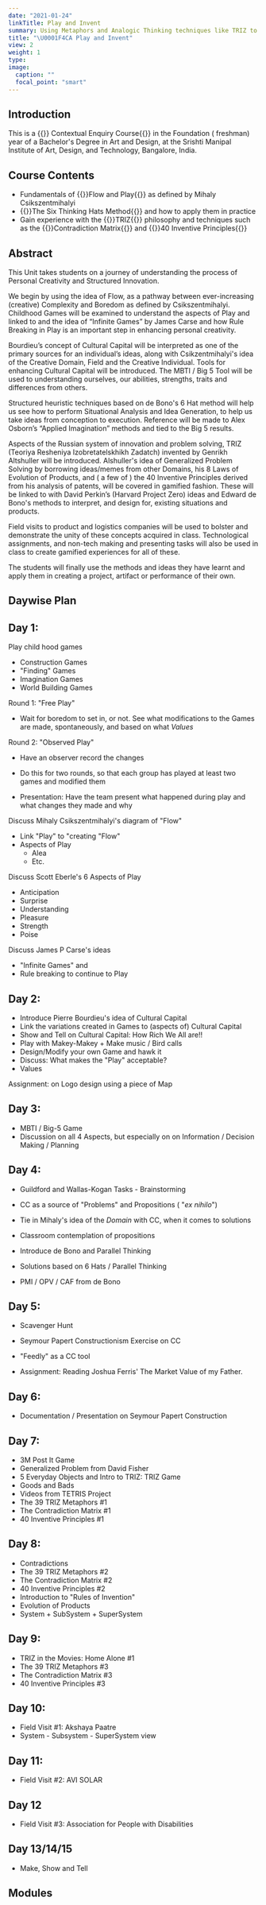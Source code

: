```yaml
---
date: "2021-01-24"
linkTitle: Play and Invent
summary: Using Metaphors and Analogic Thinking techniques like TRIZ to solve Inventive Problems
title: "\U0001F4CA Play and Invent"
view: 2
weight: 1
type: 
image:
  caption: ""
  focal_point: "smart"
---
```


## Introduction

This is a {{<hl>}} Contextual Enquiry Course{{</hl>}} in the Foundation ( freshman) year of a Bachelor's Degree in Art and Design, at the Srishti Manipal Institute of Art, Design, and Technology, Bangalore, India. 


## Course Contents

- Fundamentals of {{<hl>}}Flow and Play{{</hl>}} as defined by Mihaly Csikszentmihalyi
- {{<hl>}}The Six Thinking Hats Method{{</hl>}} and how to apply them in practice
- Gain experience with the {{<hl>}}TRIZ{{</hl>}} philosophy and techniques such as the {{<hl>}}Contradiction Matrix{{</hl>}} and {{<hl>}}40 Inventive Principles{{</hl>}}

## Abstract

This Unit takes students on a journey of understanding the process of Personal Creativity and Structured Innovation.

We begin by using the idea of Flow, as a pathway between ever-increasing (creative) Complexity and Boredom as defined by Csikszentmihalyi. Childhood Games will be examined to understand the aspects of Play and linked to and the idea of “Infinite Games” by James Carse and how Rule Breaking in Play is an important step in enhancing personal creativity.

Bourdieu’s concept of Cultural Capital will be interpreted as one of the primary sources for an individual’s ideas, along with Csikzentmihalyi's idea of  the Creative Domain, Field and the Creative Individual. Tools for enhancing Cultural Capital will be introduced. The MBTI /  Big 5 Tool will be used to understanding ourselves, our abilities, strengths, traits and differences from others.

Structured heuristic techniques based on de Bono's 6 Hat method will help us see how to perform Situational Analysis and Idea Generation, to help us take ideas from conception to execution. Reference will be made to Alex Osborn’s “Applied Imagination” methods and tied to the Big 5 results. 

Aspects of the Russian system of innovation and problem solving, TRIZ (Teoriya Resheniya Izobretatelskhikh Zadatch) invented by Genrikh Altshuller will be introduced. Alshuller's idea of Generalized Problem Solving by borrowing ideas/memes from other Domains, his 8 Laws of Evolution of Products, and ( a few of ) the 40 Inventive Principles derived from his analysis of patents, will be covered in gamified fashion. These will be linked to with David Perkin’s (Harvard Project Zero) ideas and Edward de Bono's methods to interpret, and design for, existing situations and products.  

Field visits to product and logistics companies will be used to bolster and demonstrate the unity of these  concepts acquired in class. Technological assignments, and non-tech making and presenting tasks will also be used in class to create gamified experiences for all of these. 

The students will finally use the methods and ideas they have learnt and apply them in creating a project, artifact or performance of their own.

## Daywise Plan


## Day 1:
Play child hood games
- Construction Games
- "Finding" Games
- Imagination Games
- World Building Games

Round 1: "Free Play"
- Wait for boredom to set in, or not. See what modifications to the Games are made, spontaneously, and based on what *Values*

Round 2: "Observed Play"
- Have an observer record the changes
- Do this for two rounds, so that each group has played at least two games and modified them

- Presentation: Have the team present what happened during play and what changes they made and why

Discuss Mihaly Csikszentmihalyi's diagram of "Flow"
- Link "Play" to "creating "Flow"
- Aspects of Play
  - Alea
  - Etc. 

Discuss Scott Eberle's 6 Aspects of Play
- Anticipation
- Surprise
- Understanding
- Pleasure
- Strength
- Poise

Discuss James P Carse's ideas 
- "Infinite Games" and 
- Rule breaking to continue to Play

## Day 2: 
- Introduce Pierre Bourdieu's idea of Cultural Capital
- Link the variations created in Games to (aspects of) Cultural Capital 
- Show and Tell on Cultural Capital: How Rich We All are!!
- Play with Makey-Makey + Make music / Bird calls
- Design/Modify your own Game and hawk it
- Discuss: What makes the "Play" acceptable?
- Values

Assignment: on Logo design using a piece of Map

## Day 3:
- MBTI / Big-5 Game
- Discussion on all 4 Aspects, but especially on on Information / Decision Making / Planning


## Day 4:

- Guildford and Wallas-Kogan Tasks - Brainstorming
- CC as a source of "Problems" and Propositions ( "*ex nihilo*")
- Tie in Mihaly's idea of the *Domain* with CC, when it comes to solutions

- Classroom contemplation of propositions
- Introduce de Bono and Parallel Thinking
- Solutions based on 6 Hats / Parallel Thinking
- PMI / OPV / CAF from de Bono

## Day 5:
- Scavenger Hunt
- Seymour Papert Constructionism Exercise on CC
- "Feedly" as a CC tool

- Assignment: Reading Joshua Ferris' The Market Value of my Father.

## Day 6:
- Documentation / Presentation on Seymour Papert Construction

## Day 7:
- 3M Post It Game
- Generalized Problem from David Fisher
- 5 Everyday Objects and Intro to TRIZ: TRIZ Game
- Goods and Bads
- Videos from TETRIS Project
- The 39 TRIZ Metaphors #1
- The Contradiction Matrix #1
- 40 Inventive Principles #1

## Day 8: 
- Contradictions 
- The 39 TRIZ Metaphors #2
- The Contradiction Matrix #2
- 40 Inventive Principles #2
- Introduction to "Rules of Invention"
- Evolution of Products
- System + SubSystem + SuperSystem

## Day 9:
- TRIZ in the Movies: Home Alone #1
- The 39 TRIZ Metaphors #3
- The Contradiction Matrix #3
- 40 Inventive Principles #3

## Day 10:
- Field Visit #1: Akshaya Paatre
- System - Subsystem - SuperSystem view

## Day 11:
- Field Visit #2: AVI SOLAR

## Day 12
- Field Visit #3: Association for People with Disabilities

## Day 13/14/15 
- Make, Show and Tell


## Modules





 
